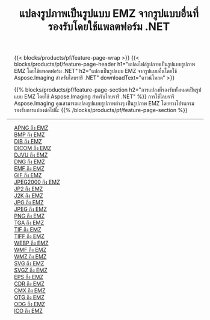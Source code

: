 ﻿---
title: แปลงรูปภาพเป็นรูปแบบ EMZ จากรูปแบบอื่นที่รองรับโดยใช้แพลตฟอร์ม .NET 
weight: 3920
url: /th/net/conversion/to/emz 
lang: th
langdirlevel: 2
locales: zh-hans,ja,it,ru,de,es,fr,nl,id,lt,pl,pt,vi,tr,ko,zh-hant,ar,hi,th,sv,cs,uk,he
description: การใช้ Aspose.Imaging สำหรับไลบรารี .NET ทำให้ง่ายต่อการแปลงเป็น EMZ จากรูปแบบรูปภาพอื่นๆ ที่รองรับ
---

{{< blocks/products/pf/feature-page-wrap >}}
{{< blocks/products/pf/feature-page-header h1="แปลงไฟล์รูปภาพเป็นรูปแบบรูปภาพ EMZ โดยใช้แพลตฟอร์ม .NET" h2="แปลงเป็นรูปแบบ EMZ จากรูปแบบอื่นโดยใช้ Aspose.Imaging สำหรับไลบรารี .NET" downloadText="ดาวน์โหลด" >}}


{{% blocks/products/pf/feature-page-section  h2="การแปลงที่รองรับทั้งหมดเป็นรูปแบบ EMZ โดยใช้ Aspose.Imaging สำหรับไลบรารี .NET" %}}
การใช้ไลบรารี Aspose.Imaging คุณสามารถแปลงรูปแบบรูปภาพต่างๆ เป็นรูปภาพ EMZ โดยทางโปรแกรม
<br/>
รองรับการแปลงต่อไปนี้:
{{% /blocks/products/pf/feature-page-section %}}
<div class="container-fluid productfamilypage bg-gray">
    <div class="convertypes bg-gray agp-content section">
        <div class="container">
		<hr style="margin-left:-20px;"/>
		<div class="row other-converters">
		    <div class='col-md-2 other-converter remove-lp remove-rp'><a href="/imaging/th/net/conversion/apng-to-emz" >APNG ถึง EMZ</a></div>
<div class='col-md-2 other-converter remove-lp remove-rp'><a href="/imaging/th/net/conversion/bmp-to-emz" >BMP ถึง EMZ</a></div>
<div class='col-md-2 other-converter remove-lp remove-rp'><a href="/imaging/th/net/conversion/dib-to-emz" >DIB ถึง EMZ</a></div>
<div class='col-md-2 other-converter remove-lp remove-rp'><a href="/imaging/th/net/conversion/dicom-to-emz" >DICOM ถึง EMZ</a></div>
<div class='col-md-2 other-converter remove-lp remove-rp'><a href="/imaging/th/net/conversion/djvu-to-emz" >DJVU ถึง EMZ</a></div>
<div class='col-md-2 other-converter remove-lp remove-rp'><a href="/imaging/th/net/conversion/dng-to-emz" >DNG ถึง EMZ</a></div>
<div class='col-md-2 other-converter remove-lp remove-rp'><a href="/imaging/th/net/conversion/emf-to-emz" >EMF ถึง EMZ</a></div>
<div class='col-md-2 other-converter remove-lp remove-rp'><a href="/imaging/th/net/conversion/gif-to-emz" >GIF ถึง EMZ</a></div>
<div class='col-md-2 other-converter remove-lp remove-rp'><a href="/imaging/th/net/conversion/jpeg2000-to-emz" >JPEG2000 ถึง EMZ</a></div>
<div class='col-md-2 other-converter remove-lp remove-rp'><a href="/imaging/th/net/conversion/jp2-to-emz" >JP2 ถึง EMZ</a></div>
<div class='col-md-2 other-converter remove-lp remove-rp'><a href="/imaging/th/net/conversion/j2k-to-emz" >J2K ถึง EMZ</a></div>
<div class='col-md-2 other-converter remove-lp remove-rp'><a href="/imaging/th/net/conversion/jpg-to-emz" >JPG ถึง EMZ</a></div>
<div class='col-md-2 other-converter remove-lp remove-rp'><a href="/imaging/th/net/conversion/jpeg-to-emz" >JPEG ถึง EMZ</a></div>
<div class='col-md-2 other-converter remove-lp remove-rp'><a href="/imaging/th/net/conversion/png-to-emz" >PNG ถึง EMZ</a></div>
<div class='col-md-2 other-converter remove-lp remove-rp'><a href="/imaging/th/net/conversion/tga-to-emz" >TGA ถึง EMZ</a></div>
<div class='col-md-2 other-converter remove-lp remove-rp'><a href="/imaging/th/net/conversion/tif-to-emz" >TIF ถึง EMZ</a></div>
<div class='col-md-2 other-converter remove-lp remove-rp'><a href="/imaging/th/net/conversion/tiff-to-emz" >TIFF ถึง EMZ</a></div>
<div class='col-md-2 other-converter remove-lp remove-rp'><a href="/imaging/th/net/conversion/webp-to-emz" >WEBP ถึง EMZ</a></div>
<div class='col-md-2 other-converter remove-lp remove-rp'><a href="/imaging/th/net/conversion/wmf-to-emz" >WMF ถึง EMZ</a></div>
<div class='col-md-2 other-converter remove-lp remove-rp'><a href="/imaging/th/net/conversion/wmz-to-emz" >WMZ ถึง EMZ</a></div>
<div class='col-md-2 other-converter remove-lp remove-rp'><a href="/imaging/th/net/conversion/svg-to-emz" >SVG ถึง EMZ</a></div>
<div class='col-md-2 other-converter remove-lp remove-rp'><a href="/imaging/th/net/conversion/svgz-to-emz" >SVGZ ถึง EMZ</a></div>
<div class='col-md-2 other-converter remove-lp remove-rp'><a href="/imaging/th/net/conversion/eps-to-emz" >EPS ถึง EMZ</a></div>
<div class='col-md-2 other-converter remove-lp remove-rp'><a href="/imaging/th/net/conversion/cdr-to-emz" >CDR ถึง EMZ</a></div>
<div class='col-md-2 other-converter remove-lp remove-rp'><a href="/imaging/th/net/conversion/cmx-to-emz" >CMX ถึง EMZ</a></div>
<div class='col-md-2 other-converter remove-lp remove-rp'><a href="/imaging/th/net/conversion/otg-to-emz" >OTG ถึง EMZ</a></div>
<div class='col-md-2 other-converter remove-lp remove-rp'><a href="/imaging/th/net/conversion/odg-to-emz" >ODG ถึง EMZ</a></div>
<div class='col-md-2 other-converter remove-lp remove-rp'><a href="/imaging/th/net/conversion/ico-to-emz" >ICO ถึง EMZ</a></div>
                </div>
        </div>
    </div>
</div>
<br/>

